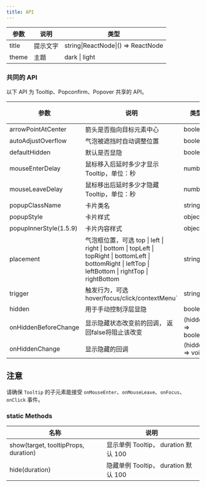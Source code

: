 ```yaml
---
title: API
---
```


| 参数  | 说明     | 类型                               |
| ----- | -------- | ---------------------------------- | 
| title | 提示文字 | string\|ReactNode\|() => ReactNode |     
| theme | 主题 | dark \| light |

### 共同的 API

以下 API 为 Tooltip、Popconfirm、Popover 共享的 API。

| 参数 | 说明 | 类型 | 默认值 |
| --- | --- | --- | --- |
| arrowPointAtCenter | 箭头是否指向目标元素中心 | boolean | false |
| autoAdjustOverflow | 气泡被遮挡时自动调整位置 | boolean | true |
| defaultHidden | 默认是否显隐 | boolean | true |
| mouseEnterDelay | 鼠标移入后延时多少才显示 Tooltip，单位：秒 | number | 0 |
| mouseLeaveDelay | 鼠标移出后延时多少才隐藏 Tooltip，单位：秒 | number | 0.1 |
| popupClassName | 卡片类名 | string |  |
| popupStyle | 卡片样式 | object |  |
| popupInnerStyle(1.5.9) | 卡片内容样式 | object | |
| placement | 气泡框位置，可选 top \| left \| right \| bottom \| topLeft \| topRight \| bottomLeft \| bottomRight \| leftTop \| leftBottom \| rightTop \| rightBottom | string | top |
| trigger | 触发行为，可选 hover/focus/click/contextMenu` | string | hover |
| hidden | 用于手动控制浮层显隐 | boolean | true |
| onHiddenBeforeChange | 显示隐藏状态改变前的回调， 返回false将阻止该改变 | (hidden) => boolean | |
| onHiddenChange | 显示隐藏的回调 | (hidden) => void | |

## 注意

请确保 `Tooltip` 的子元素能接受 `onMouseEnter`、`onMouseLeave`、`onFocus`、`onClick` 事件。

### static Methods

| 名称 | 说明 |
| --- | --- |
| show(target, tooltipProps, duration) | 显示单例 Tooltip， duration 默认 100 |
| hide(duration) | 隐藏单例 Tooltip， duration 默认 100 |
